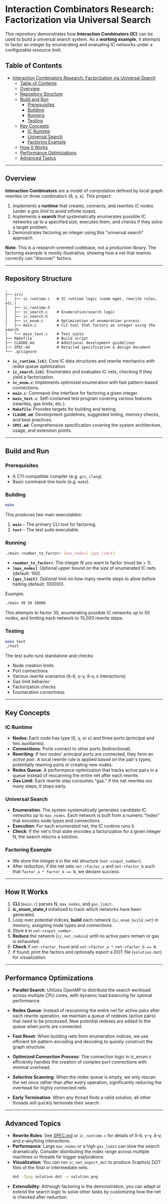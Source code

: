 # Interaction Combinators Research: Factorization via Universal Search

This repository demonstrates how **Interaction Combinators (IC)** can be used to build a universal search system. As a **working example**, it attempts to factor an integer by enumerating and evaluating IC networks under a configurable resource limit.

## Table of Contents

- [Interaction Combinators Research: Factorization via Universal Search](#interaction-combinators-research-factorization-via-universal-search)
  - [Table of Contents](#table-of-contents)
  - [Overview](#overview)
  - [Repository Structure](#repository-structure)
  - [Build and Run](#build-and-run)
    - [Prerequisites](#prerequisites)
    - [Building](#building)
    - [Running](#running)
    - [Testing](#testing)
  - [Key Concepts](#key-concepts)
    - [IC Runtime](#ic-runtime)
    - [Universal Search](#universal-search)
    - [Factoring Example](#factoring-example)
  - [How It Works](#how-it-works)
  - [Performance Optimizations](#performance-optimizations)
  - [Advanced Topics](#advanced-topics)

---

## Overview

**Interaction Combinators** are a model of computation defined by local graph rewrites on three combinators (δ, γ, ε). This project:

1. Implements a **runtime** that creates, connects, and rewrites IC nodes (under a *gas limit* to avoid infinite loops).
2. Implements a **search** that systematically enumerates possible IC networks up to a specified size, executes them, and checks if they solve a target problem.
3. Demonstrates factoring an integer using this "universal search" approach.

**Note**: This is a research-oriented codebase, not a production library. The factoring example is mostly illustrative, showing how a net that rewires correctly can "discover" factors.

---

## Repository Structure

```
.
├── src/
│   ├── ic_runtime.c   # IC runtime logic (node mgmt, rewrite rules, etc.)
│   ├── ic_runtime.h
│   ├── ic_search.c    # Enumeration/search logic
│   ├── ic_search.h
│   ├── ic_enum.c      # Optimization of enumeration process 
│   ├── main.c         # CLI tool that factors an integer using the search
│   └── main_test.c    # Test suite
├── Makefile           # Build script
├── CLAUDE.md          # Additional development guidelines
├── SPEC.md            # Detailed specification & design document
└── .gitignore
```

- **`ic_runtime.[ch]`**: Core IC data structures and rewrite mechanics with redex queue optimization.
- **`ic_search.[ch]`**: Enumerates and evaluates IC nets, checking if they yield a factorization.
- **`ic_enum.c`**: Implements optimized enumeration with fast pattern-based connections.
- **`main.c`**: Command-line interface for factoring a given integer.
- **`main_test.c`**: Self-contained test program covering various features (rewrites, gas limits, etc.).
- **`Makefile`**: Provides targets for building and testing.
- **`CLAUDE.md`**: Development guidelines, suggested linting, memory checks, and best practices.
- **`SPEC.md`**: Comprehensive specification covering the system architecture, usage, and extension points.

---

## Build and Run

### Prerequisites

- A C11-compatible compiler (e.g. `gcc`, `clang`).
- Basic command-line tools (e.g. `make`).

### Building

```bash
make
```

This produces two main executables:
1. **`main`** – The primary CLI tool for factoring.
2. **`test`** – The test suite executable.

### Running

```bash
./main <number_to_factor> [max_nodes] [gas_limit]
```

- **`<number_to_factor>`**: The integer N you want to factor (must be > 1).
- **`[max_nodes]`**: Optional upper bound on the size of enumerated IC nets (default: 100).
- **`[gas_limit]`**: Optional limit on how many rewrite steps to allow before halting (default: 100000).

Example:

```bash
./main 30 50 10000
```

This attempts to factor 30, enumerating possible IC networks up to 50 nodes, and limiting each network to 10,000 rewrite steps.

### Testing

```bash
make test
./test
```

The test suite runs standalone and checks:
- Node creation limits
- Port connections
- Various rewrite scenarios (δ–δ, γ–γ, δ–γ, ε interactions)
- Gas limit behavior
- Factorization checks
- Enumeration correctness

---

## Key Concepts

### IC Runtime

- **Nodes**: Each node has type (δ, γ, or ε) and three ports (principal and two auxiliaries).
- **Connections**: Ports connect to other ports (bidirectional).  
- **Rewriting**: If two nodes' *principal* ports are connected, they form an *active pair*. A local rewrite rule is applied based on the pair's types, potentially rewiring ports or creating new nodes.
- **Redex Queue**: A performance optimization that tracks active pairs in a queue instead of rescanning the entire net after each rewrite.
- **Gas Limit**: Each rewrite step consumes "gas." If the net rewrites too many steps, it stops early.

### Universal Search

- **Enumeration**: The system systematically generates candidate IC networks up to `max_nodes`. Each network is built from a numeric "index" that encodes node types and connections.
- **Execution**: For each enumerated net, the IC runtime runs it.  
- **Check**: If the net's final state encodes a factorization for a given integer N, the search returns a solution.

### Factoring Example

- We store the integer `N` in the net structure (`net->input_number`).  
- After reduction, if the net sets `net->factor_a` and `net->factor_b` such that `factor_a * factor_b == N`, we declare success.

---

## How It Works

1. **CLI** (`main.c`) parses N, `max_nodes`, and `gas_limit`.  
2. **ic_enum_state_t** initialized to track which networks have been generated.  
3. Loop over potential indices, **build** each network (`ic_enum_build_net`) in memory, assigning node types and connections.  
4. Store `N` in `net->input_number`.  
5. **Reduce** the network (`ic_net_reduce`) until no active pairs remain or gas is exhausted.  
6. **Check** if `net->factor_found` and `net->factor_a * net->factor_b == N`.  
7. If found, print the factors and optionally export a DOT file (`solution.dot`) for visualization.

---

## Performance Optimizations

- **Parallel Search**: Utilizes OpenMP to distribute the search workload across multiple CPU cores, with dynamic load balancing for optimal performance.

- **Redex Queue**: Instead of rescanning the entire net for active pairs after each rewrite operation, we maintain a queue of redexes (active pairs) that need to be processed. New potential redexes are added to the queue when ports are connected.

- **Fast Reset**: When building nets from enumeration indices, we use efficient bit-pattern encoding and decoding to quickly construct the graph structure.

- **Optimized Connection Process**: The connection logic in ic_enum.c efficiently handles the creation of complex port connections with minimal overhead.

- **Selective Scanning**: When the redex queue is empty, we only rescan the net once rather than after every operation, significantly reducing the overhead for highly connected nets.

- **Early Termination**: When any thread finds a valid solution, all other threads will quickly terminate their search.

---

## Advanced Topics

- **Rewrite Rules**: See [SPEC.md](SPEC.md) or `ic_runtime.c` for details of δ–δ, γ–γ, δ–γ, and ε–anything interactions.
- **Performance**: Large `max_nodes` or a high `gas_limit` can slow the search dramatically. Consider distributing the index range across multiple machines or threads for bigger explorations.
- **Visualization**: You can run `ic_net_export_dot` to produce Graphviz DOT files of the final or intermediate nets:
  ```bash
  dot -Tpng solution.dot -o solution.png
  ```
- **Extensibility**: Although factoring is the demonstration, you can adapt or extend the search logic to solve other tasks by customizing how the net is checked after reduction.